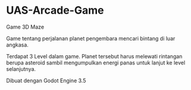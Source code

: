 # UAS-Arcade-Game

Game 3D Maze 

Game tentang perjalanan planet pengembara mencari bintang di luar angkasa.

Terdapat 3 Level dalam game. 
Planet tersebut harus melewati rintangan berupa asteroid sambil mengumpulkan energi panas untuk lanjut ke level selanjutnya.


Dibuat dengan Godot Engine 3.5
